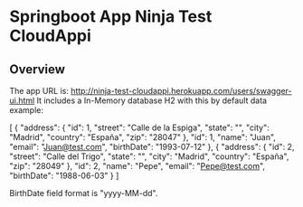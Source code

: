 # Springboot App Ninja Test CloudAppi


## Overview  

The app URL is: http://ninja-test-cloudappi.herokuapp.com/users/swagger-ui.html
It includes a In-Memory database H2 with this by default data example:

[
  {
    "address": {
      "id": 1,
      "street": "Calle de la Espiga",
      "state": "",
      "city": "Madrid",
      "country": "España",
      "zip": "28047"
    },
    "id": 1,
    "name": "Juan",
    "email": "Juan@test.com",
    "birthDate": "1993-07-12"
  },
  {
    "address": {
      "id": 2,
      "street": "Calle del Trigo",
      "state": "",
      "city": "Madrid",
      "country": "España",
      "zip": "28049"
    },
    "id": 2,
    "name": "Pepe",
    "email": "Pepe@test.com",
    "birthDate": "1988-06-03"
  }
]

BirthDate field format is "yyyy-MM-dd".

